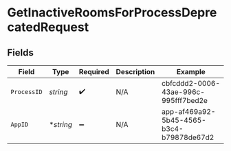 # GetInactiveRoomsForProcessDeprecatedRequest


## Fields

| Field                                    | Type                                     | Required                                 | Description                              | Example                                  |
| ---------------------------------------- | ---------------------------------------- | ---------------------------------------- | ---------------------------------------- | ---------------------------------------- |
| `ProcessID`                              | *string*                                 | :heavy_check_mark:                       | N/A                                      | cbfcddd2-0006-43ae-996c-995fff7bed2e     |
| `AppID`                                  | **string*                                | :heavy_minus_sign:                       | N/A                                      | app-af469a92-5b45-4565-b3c4-b79878de67d2 |